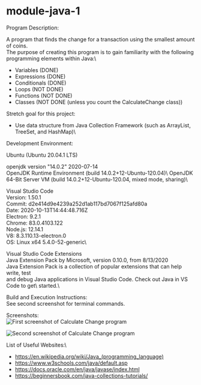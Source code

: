 # module-java-1

Program Description: 

A program that finds the change for a transaction using the smallest amount of coins.\
The purpose of creating this program is to gain familiarity with the following\
programming elements within Java:\

- Variables (DONE)
- Expressions (DONE)
- Conditionals (DONE)
- Loops (NOT DONE)
- Functions (NOT DONE)
- Classes (NOT DONE (unless you count the CalculateChange class))

Stretch goal for this project: 

- Use data structure from Java Collection Framework (such as ArrayList, TreeSet, and HashMap)\


Development Environment: 

Ubuntu (Ubuntu 20.04.1 LTS) 

openjdk version "14.0.2" 2020-07-14\
OpenJDK Runtime Environment (build 14.0.2+12-Ubuntu-120.04)\ 
OpenJDK 64-Bit Server VM (build 14.0.2+12-Ubuntu-120.04, mixed mode, sharing)\

Visual Studio Code\
Version: 1.50.1\
Commit: d2e414d9e4239a252d1ab117bd7067f125afd80a\
Date: 2020-10-13T14:44:48.716Z\
Electron: 9.2.1\
Chrome: 83.0.4103.122\
Node.js: 12.14.1\
V8: 8.3.110.13-electron.0\
OS: Linux x64 5.4.0-52-generic\

Visual Studio Code Extensions\
Java Extension Pack by Microsoft, version 0.10.0, from 8/13/2020\
    Java Extension Pack is a collection of popular extensions that can help write, test\
    and debug Java applications in Visual Studio Code. Check out Java in VS Code to get\ started.\


Build and Execution Instructions:\
See second screenshot for terminal commands.


Screenshots:\
![First screenshot of Calculate Change program](https://github.com/jmattgiroux/module-java-1/blob/main/Screenshot%20from%202020-10-31%2023-36-40.png)

![Second screenshot of Calculate Change program](https://github.com/jmattgiroux/module-java-1/blob/main/Screenshot%20from%202020-10-31%2023-40-08.png)



List of Useful Websites:\

- https://en.wikipedia.org/wiki/Java_(programming_language)
- https://www.w3schools.com/java/default.asp
- https://docs.oracle.com/en/java/javase/index.html
- https://beginnersbook.com/java-collections-tutorials/

